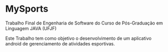 MySports
========

Trabalho Final de Engenharia de Software do Curso de Pós-Graduação em Linguagem JAVA (UFJF) 

Este Trabalho tem como objetivo o desenvolvimento de um aplicativo android de gerenciamento de atividades esportivas. 
